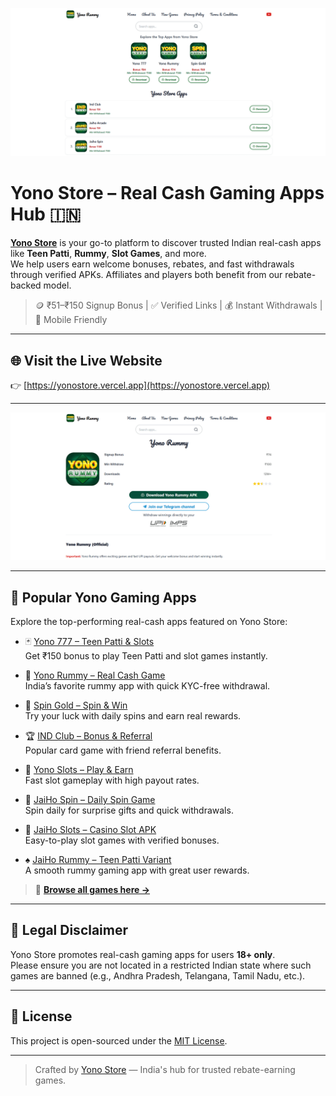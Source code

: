 <p align="center">
  <a href="https://yonostore.vercel.app/" target="_blank">
    <img src="https://github.com/Aestero-UI/yonostore/blob/main/yono-hero.png" alt="Yono Store Hero Banner" />
  </a>
</p>

# Yono Store – Real Cash Gaming Apps Hub 🇮🇳

**[Yono Store](https://yonostore.vercel.app)** is your go-to platform to discover trusted Indian real-cash apps like **Teen Patti**, **Rummy**, **Slot Games**, and more.  
We help users earn welcome bonuses, rebates, and fast withdrawals through verified APKs. Affiliates and players both benefit from our rebate-backed model.

> 🪙 ₹51–₹150 Signup Bonus | ✅ Verified Links | 💰 Instant Withdrawals | 🚀 Mobile Friendly

---

## 🌐 Visit the Live Website

👉 [https://yonostore.vercel.app](https://yonostore.vercel.app)

---

<p align="center">
  <img src="https://github.com/Aestero-UI/yonostore/blob/main/yono-preview.png" alt="Yono Store Preview" />
</p>

---

## 🎯 Popular Yono Gaming Apps

Explore the top-performing real-cash apps featured on Yono Store:

- 🃏 [Yono 777 – Teen Patti & Slots](https://yonostore.vercel.app/yono-777)  
  Get ₹150 bonus to play Teen Patti and slot games instantly.

- 🎲 [Yono Rummy – Real Cash Game](https://yonostore.vercel.app/yono-rummy)  
  India’s favorite rummy app with quick KYC-free withdrawal.

- 🎰 [Spin Gold – Spin & Win](https://yonostore.vercel.app/spin-gold)  
  Try your luck with daily spins and earn real rewards.

- 🏆 [IND Club – Bonus & Referral](https://yonostore.vercel.app/ind-club)  
  Popular card game with friend referral benefits.

- 💸 [Yono Slots – Play & Earn](https://yonostore.vercel.app/yono-slots)  
  Fast slot gameplay with high payout rates.

- 🔄 [JaiHo Spin – Daily Spin Game](https://yonostore.vercel.app/jaiho-spin)  
  Spin daily for surprise gifts and quick withdrawals.

- 🎰 [JaiHo Slots – Casino Slot APK](https://yonostore.vercel.app/jaiho-slots)  
  Easy-to-play slot games with verified bonuses.

- ♠️ [JaiHo Rummy – Teen Patti Variant](https://yonostore.vercel.app/jaiho-rummy)  
  A smooth rummy gaming app with great user rewards.

> 🔗 **[Browse all games here →](https://yonostore.vercel.app)**

---

## 📢 Legal Disclaimer

Yono Store promotes real-cash gaming apps for users **18+ only**.  
Please ensure you are not located in a restricted Indian state where such games are banned (e.g., Andhra Pradesh, Telangana, Tamil Nadu, etc.).

---

## 📜 License

This project is open-sourced under the [MIT License](LICENSE).

---

> Crafted by [Yono Store](https://yonostore.vercel.app) — India's hub for trusted rebate-earning games.
